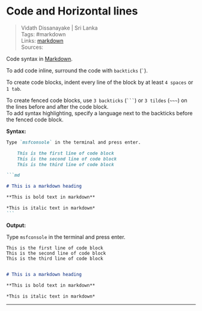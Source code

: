 # Code and Horizontal lines

> Vidath Dissanayake | Sri Lanka  
> Tags: #markdown  
> Links: [markdown](markdown.md)  
> Sources:  

Code syntax in [Markdown](Markdown.md).

To add code inline, surround the code with `backticks` (`` ` ``).

To create code blocks, indent every line of the block by at least `4 spaces` or `1 tab`.

To create fenced code blocks, use `3 backticks` (` ``` `) or `3 tildes` (`~~~`) on the lines before and after the code block.  
To add syntax highlighting, specify a language next to the backticks before the fenced code block.

**Syntax:**

````md
Type `msfconsole` in the terminal and press enter.

    This is the first line of code block
    This is the second line of code block
    This is the third line of code block

```md

# This is a markdown heading

**This is bold text in markdown**

*This is italic text in markdown*
```
````

**Output:**

Type `msfconsole` in the terminal and press enter.

    This is the first line of code block
    This is the second line of code block
    This is the third line of code block

```md

# This is a markdown heading

**This is bold text in markdown**

*This is italic text in markdown*
```

---
